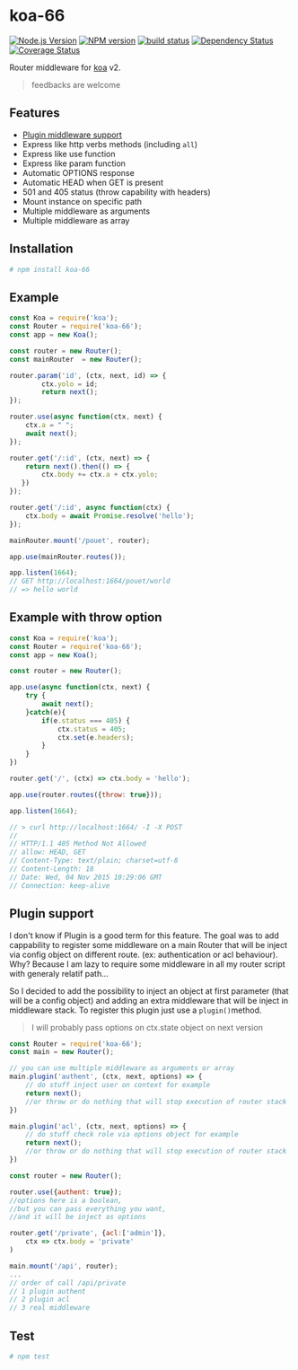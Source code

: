 # koa-66

[![Node.js Version][node-image]][node-url]
[![NPM version][npm-image]][npm-url]
[![build status][travis-image]][travis-url]
[![Dependency Status][dep-image]][dep-url]
[![Coverage Status][cov-img]][cov-url]

Router middleware for [koa](https://github.com/koajs/koa) v2.

> feedbacks are welcome

## Features

- [Plugin middleware support](https://github.com/menems/koa-66#plugin-support)
- Express like http verbs methods (including `all`)
- Express like use function
- Express like param function
- Automatic OPTIONS response
- Automatic HEAD when GET is present
- 501 and 405 status (throw capability with headers)
- Mount instance on specific path
- Multiple middleware as arguments
- Multiple middleware as array

## Installation

```bash
# npm install koa-66
```


## Example

```js
const Koa = require('koa');
const Router = require('koa-66');
const app = new Koa();

const router = new Router();
const mainRouter  = new Router();

router.param('id', (ctx, next, id) => {
        ctx.yolo = id;
        return next();
});

router.use(async function(ctx, next) {
    ctx.a = " ";
    await next();
});

router.get('/:id', (ctx, next) => {
    return next().then(() => {
        ctx.body += ctx.a + ctx.yolo;
   })
});

router.get('/:id', async function(ctx) {
    ctx.body = await Promise.resolve('hello');
});

mainRouter.mount('/pouet', router);

app.use(mainRouter.routes());

app.listen(1664);
// GET http://localhost:1664/pouet/world
// => hello world
```

## Example with __throw__ option
```javascript
const Koa = require('koa');
const Router = require('koa-66');
const app = new Koa();

const router = new Router();

app.use(async function(ctx, next) {
	try {
		await next();
	}catch(e){
		if(e.status === 405) {
			ctx.status = 405;
			ctx.set(e.headers);
		}
	}
})

router.get('/', (ctx) => ctx.body = 'hello');

app.use(router.routes({throw: true}));

app.listen(1664);

// > curl http://localhost:1664/ -I -X POST
//
// HTTP/1.1 405 Method Not Allowed
// allow: HEAD, GET
// Content-Type: text/plain; charset=utf-8
// Content-Length: 18
// Date: Wed, 04 Nov 2015 10:29:06 GMT
// Connection: keep-alive

```

## Plugin support

I don't know if Plugin is a good term for this feature.
The goal was to add cappability to register some middleware on a main Router that will be inject via config object on different route.
(ex: authentication  or acl behaviour).
Why? Because I am lazy to require some middleware in all my router script with generaly relatif path...

So I decided to add the possibility to inject an object at first parameter (that will be a config object) and adding an extra middleware that will be inject in middleware stack. To register this plugin just use a `plugin()`method.

> I will probably pass options on ctx.state object on next version

```javascript
const Router = require('koa-66');
const main = new Router();

// you can use multiple middleware as arguments or array
main.plugin('authent', (ctx, next, options) => {
	// do stuff inject user on context for example
	return next();
	//or throw or do nothing that will stop execution of router stack
})

main.plugin('acl', (ctx, next, options) => {
	// do stuff check role via options object for example
	return next();
	//or throw or do nothing that will stop execution of router stack
})

const router = new Router();

router.use({authent: true});
//options here is a boolean,
//but you can pass everything you want,
//and it will be inject as options

router.get('/private', {acl:['admin']}, 
	ctx => ctx.body = 'private'
)

main.mount('/api', router);
...	
// order of call /api/private
// 1 plugin authent
// 2 plugin acl
// 3 real middleware 

``` 

## Test
```bash
# npm test

```

[node-image]: https://img.shields.io/node/v/koa-66.svg?style=flat-square
[node-url]: https://nodejs.org
[npm-image]: https://img.shields.io/npm/v/koa-66.svg?style=flat-square
[npm-url]: https://npmjs.org/package/koa-66
[travis-image]: https://img.shields.io/travis/menems/koa-66/master.svg?style=flat-square
[travis-url]: https://travis-ci.org/menems/koa-66
[dep-image]: http://david-dm.org/menems/koa-66.svg?style=flat-square
[dep-url]:http://david-dm.org/menems/koa-66
[cov-img]:https://coveralls.io/repos/menems/koa-66/badge.svg?branch=master&service=github
[cov-url]:https://coveralls.io/github/menems/koa-66?branch=master
